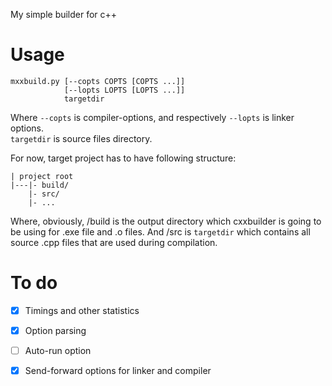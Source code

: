 My simple builder for c++

# Usage
    mxxbuild.py [--copts COPTS [COPTS ...]]
                [--lopts LOPTS [LOPTS ...]]
                targetdir

Where `--copts` is compiler-options, and respectively `--lopts` is linker options.  
`targetdir` is source files directory.  

For now, target project has to have following structure:  

    | project root
    |---|- build/
        |- src/
        |- ...

Where, obviously, /build is the output directory which cxxbuilder is going to be using for .exe file and .o files. And /src is `targetdir` which contains all source .cpp files that are used during compilation.   


# To do
- [X] Timings and other statistics
- [X] Option parsing
- [ ] Auto-run option
- [X] Send-forward options for linker and compiler

